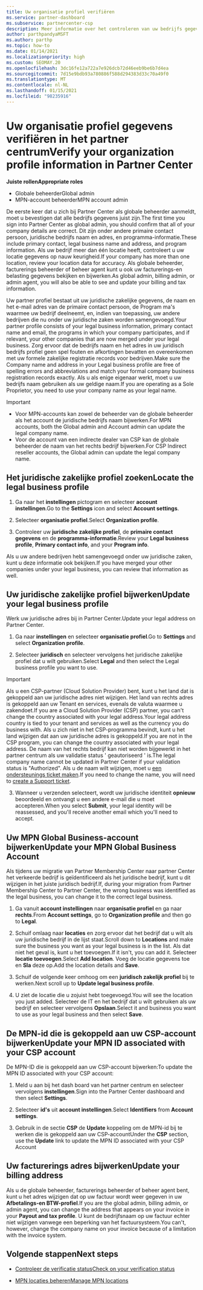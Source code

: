 ```yaml
---
title: Uw organisatie profiel verifiëren
ms.service: partner-dashboard
ms.subservice: partnercenter-csp
description: Meer informatie over het controleren van uw bedrijfs gegevens, zoals de primaire contact persoon, het adres en de programma gegevens. U kunt ook uw juridische en facturerings adressen bijwerken.
author: parthpandyaMSFT
ms.author: parthp
ms.topic: how-to
ms.date: 01/14/2021
ms.localizationpriority: high
ms.custom: SEOMAY.20
ms.openlocfilehash: 3dc16fe12a722a7e926dcb72d46eeb9be6b7d4ea
ms.sourcegitcommit: 7d15e9bdb93a780886f588d294383d33c70a49f0
ms.translationtype: MT
ms.contentlocale: nl-NL
ms.lasthandoff: 01/15/2021
ms.locfileid: "98235916"
---
```

# <a name="verify-your-organization-profile-information-in-partner-center"></a><span data-ttu-id="4cc94-104">Uw organisatie profiel gegevens verifiëren in het partner centrum</span><span class="sxs-lookup"><span data-stu-id="4cc94-104">Verify your organization profile information in Partner Center</span></span>

<span data-ttu-id="4cc94-105">**Juiste rollen**</span><span class="sxs-lookup"><span data-stu-id="4cc94-105">**Appropriate roles**</span></span>

- <span data-ttu-id="4cc94-106">Globale beheerder</span><span class="sxs-lookup"><span data-stu-id="4cc94-106">Global admin</span></span>
- <span data-ttu-id="4cc94-107">MPN-account beheerder</span><span class="sxs-lookup"><span data-stu-id="4cc94-107">MPN account admin</span></span>

<span data-ttu-id="4cc94-108">De eerste keer dat u zich bij Partner Center als globale beheerder aanmeldt, moet u bevestigen dat alle bedrijfs gegevens juist zijn.</span><span class="sxs-lookup"><span data-stu-id="4cc94-108">The first time you sign into Partner Center as global admin, you should confirm that all of your company details are correct.</span></span> <span data-ttu-id="4cc94-109">Dit zijn onder andere primaire contact persoon, juridische bedrijfs naam en adres, en programma-informatie.</span><span class="sxs-lookup"><span data-stu-id="4cc94-109">These include primary contact, legal business name and address, and program information.</span></span> <span data-ttu-id="4cc94-110">Als uw bedrijf meer dan één locatie heeft, controleert u uw locatie gegevens op nauw keurigheid.</span><span class="sxs-lookup"><span data-stu-id="4cc94-110">If your company has more than one location, review your location data for accuracy.</span></span> <span data-ttu-id="4cc94-111">Als globale beheerder, facturerings beheerder of beheer agent kunt u ook uw facturerings-en belasting gegevens bekijken en bijwerken.</span><span class="sxs-lookup"><span data-stu-id="4cc94-111">As global admin, billing admin, or admin agent, you will also be able to see and update your billing and tax information.</span></span>

<span data-ttu-id="4cc94-112">Uw partner profiel bestaat uit uw juridische zakelijke gegevens, de naam en het e-mail adres van de primaire contact persoon, de Program ma's waarmee uw bedrijf deelneemt, en, indien van toepassing, uw andere bedrijven die nu onder uw juridische zaken worden samengevoegd.</span><span class="sxs-lookup"><span data-stu-id="4cc94-112">Your partner profile consists of your legal business information, primary contact name and email, the programs in which your company participates, and if relevant, your other companies that are now merged under your legal business.</span></span> <span data-ttu-id="4cc94-113">Zorg ervoor dat de bedrijfs naam en het adres in uw juridisch bedrijfs profiel geen spel fouten en afkortingen bevatten en overeenkomen met uw formele zakelijke registratie records voor bedrijven.</span><span class="sxs-lookup"><span data-stu-id="4cc94-113">Make sure the Company name and address in your Legal business profile are free of spelling errors and abbreviations and match your formal company business registration records exactly.</span></span> <span data-ttu-id="4cc94-114">Als u als enige eigenaar werkt, moet u uw bedrijfs naam gebruiken als uw geldige naam.</span><span class="sxs-lookup"><span data-stu-id="4cc94-114">If you are operating as a Sole Proprietor, you need to use your company name as your legal name.</span></span>

>[!Important]
>- <span data-ttu-id="4cc94-115">Voor MPN-accounts kan zowel de beheerder van de globale beheerder als het account de juridische bedrijfs naam bijwerken.</span><span class="sxs-lookup"><span data-stu-id="4cc94-115">For MPN accounts, both the Global admin and Account admin can update the legal company name.</span></span>
>- <span data-ttu-id="4cc94-116">Voor de account van een indirecte dealer van CSP kan de globale beheerder de naam van het rechts bedrijf bijwerken.</span><span class="sxs-lookup"><span data-stu-id="4cc94-116">For CSP Indirect reseller accounts, the Global admin can update the legal company name.</span></span> 

## <a name="locate-the-legal-business-profile"></a><span data-ttu-id="4cc94-117">Het juridische zakelijke profiel zoeken</span><span class="sxs-lookup"><span data-stu-id="4cc94-117">Locate the legal business profile</span></span>

1. <span data-ttu-id="4cc94-118">Ga naar het **instellingen** pictogram en selecteer **account instellingen**.</span><span class="sxs-lookup"><span data-stu-id="4cc94-118">Go to the **Settings** icon and select **Account settings**.</span></span>
 
1. <span data-ttu-id="4cc94-119">Selecteer **organisatie profiel**.</span><span class="sxs-lookup"><span data-stu-id="4cc94-119">Select **Organization profile**.</span></span> 

2. <span data-ttu-id="4cc94-120">Controleer uw **juridische zakelijke profiel**, de **primaire contact gegevens** en de **programma-informatie**.</span><span class="sxs-lookup"><span data-stu-id="4cc94-120">Review your **Legal business profile**, **Primary contact info**, and your **Program info**.</span></span>

<span data-ttu-id="4cc94-121">Als u uw andere bedrijven hebt samengevoegd onder uw juridische zaken, kunt u deze informatie ook bekijken.</span><span class="sxs-lookup"><span data-stu-id="4cc94-121">If you have merged your other companies under your legal business, you can review that information as well.</span></span> 

## <a name="update-your-legal-business-profile"></a><span data-ttu-id="4cc94-122">Uw juridische zakelijke profiel bijwerken</span><span class="sxs-lookup"><span data-stu-id="4cc94-122">Update your legal business profile</span></span>

<span data-ttu-id="4cc94-123">Werk uw juridische adres bij in Partner Center.</span><span class="sxs-lookup"><span data-stu-id="4cc94-123">Update your legal address on Partner Center.</span></span>

1. <span data-ttu-id="4cc94-124">Ga naar **instellingen** en selecteer **organisatie profiel**.</span><span class="sxs-lookup"><span data-stu-id="4cc94-124">Go to **Settings** and select **Organization profile**.</span></span>


2. <span data-ttu-id="4cc94-125">Selecteer **juridisch**  en selecteer vervolgens het juridische zakelijke profiel dat u wilt gebruiken.</span><span class="sxs-lookup"><span data-stu-id="4cc94-125">Select **Legal**  and then select the Legal business profile you want to use.</span></span>

>[!Important]
><span data-ttu-id="4cc94-126">Als u een CSP-partner (Cloud Solution Provider) bent, kunt u het land dat is gekoppeld aan uw juridische adres niet wijzigen. Het land van rechts adres is gekoppeld aan uw Tenant en services, evenals de valuta waarmee u zakendoet.</span><span class="sxs-lookup"><span data-stu-id="4cc94-126">If you are a Cloud Solution Provider (CSP) partner, you can't change the country associated with your legal address.Your legal address country is tied to your tenant and services as well as the currency you do business with.</span></span> <span data-ttu-id="4cc94-127">Als u zich niet in het CSP-programma bevindt, kunt u het land wijzigen dat aan uw juridische adres is gekoppeld.</span><span class="sxs-lookup"><span data-stu-id="4cc94-127">If you are not in the CSP program, you can change the country associated with your legal address.</span></span> <span data-ttu-id="4cc94-128">De naam van het rechts bedrijf kan niet worden bijgewerkt in het partner centrum als uw validatie status ' geautoriseerd ' is.</span><span class="sxs-lookup"><span data-stu-id="4cc94-128">The legal company name cannot be updated in Partner Center if your validation status is "Authorized".</span></span> <span data-ttu-id="4cc94-129">Als u de naam wilt wijzigen, moet u [een ondersteunings ticket maken](https://partner.microsoft.com/dashboard/support/servicerequests/create?stage=2&topicid=eb74583c-61b3-2124-bffc-00920e0ae772).</span><span class="sxs-lookup"><span data-stu-id="4cc94-129">If you need to change the name, you will need to [create a Support ticket](https://partner.microsoft.com/dashboard/support/servicerequests/create?stage=2&topicid=eb74583c-61b3-2124-bffc-00920e0ae772).</span></span>

3. <span data-ttu-id="4cc94-130">Wanneer u verzenden selecteert, wordt uw juridische identiteit **opnieuw** beoordeeld en ontvangt u een andere e-mail die u moet accepteren.</span><span class="sxs-lookup"><span data-stu-id="4cc94-130">When you select **Submit**, your legal identity will be reassessed, and you'll receive another email which you'll need to accept.</span></span>

## <a name="update-your-mpn-global-business-account"></a><span data-ttu-id="4cc94-131">Uw MPN Global Business-account bijwerken</span><span class="sxs-lookup"><span data-stu-id="4cc94-131">Update your MPN Global Business Account</span></span>

<span data-ttu-id="4cc94-132">Als tijdens uw migratie van Partner Membership Center naar partner Center het verkeerde bedrijf is geïdentificeerd als het juridische bedrijf, kunt u dit wijzigen in het juiste juridisch bedrijf.</span><span class="sxs-lookup"><span data-stu-id="4cc94-132">If, during your migration from Partner Membership Center to Partner Center, the wrong business was identified as the legal business, you can change it to the correct legal business.</span></span>

1. <span data-ttu-id="4cc94-133">Ga vanuit **account instellingen** naar **organisatie profiel** en ga naar **rechts**.</span><span class="sxs-lookup"><span data-stu-id="4cc94-133">From **Account settings**, go to **Organization profile** and then go to **Legal**.</span></span>

1.  <span data-ttu-id="4cc94-134">Schuif omlaag naar **locaties** en zorg ervoor dat het bedrijf dat u wilt als uw juridische bedrijf in de lijst staat.</span><span class="sxs-lookup"><span data-stu-id="4cc94-134">Scroll down to **Locations** and make sure the business you want as your legal business is in the list.</span></span> <span data-ttu-id="4cc94-135">Als dat niet het geval is, kunt u het toevoegen.</span><span class="sxs-lookup"><span data-stu-id="4cc94-135">If it isn't, you can add it.</span></span> <span data-ttu-id="4cc94-136">Selecteer **locatie toevoegen**.</span><span class="sxs-lookup"><span data-stu-id="4cc94-136">Select **Add location**.</span></span> <span data-ttu-id="4cc94-137">Voeg de locatie gegevens toe en **Sla** deze op.</span><span class="sxs-lookup"><span data-stu-id="4cc94-137">Add the location details and **Save**.</span></span>

2. <span data-ttu-id="4cc94-138">Schuif de volgende keer omhoog om een **juridisch zakelijk profiel** bij te werken.</span><span class="sxs-lookup"><span data-stu-id="4cc94-138">Next scroll up to **Update legal business profile**.</span></span>

3. <span data-ttu-id="4cc94-139">U ziet de locatie die u zojuist hebt toegevoegd.</span><span class="sxs-lookup"><span data-stu-id="4cc94-139">You will see the location you just added.</span></span> <span data-ttu-id="4cc94-140">Selecteer de IT en het bedrijf dat u wilt gebruiken als uw bedrijf en selecteer vervolgens **Opslaan**.</span><span class="sxs-lookup"><span data-stu-id="4cc94-140">Select it and business you want to use as your legal business and then select **Save**.</span></span>

## <a name="update-your-mpn-id-associated-with-your-csp-account"></a><span data-ttu-id="4cc94-141">De MPN-id die is gekoppeld aan uw CSP-account bijwerken</span><span class="sxs-lookup"><span data-stu-id="4cc94-141">Update your MPN ID associated with your CSP account</span></span>

<span data-ttu-id="4cc94-142">De MPN-ID die is gekoppeld aan uw CSP-account bijwerken:</span><span class="sxs-lookup"><span data-stu-id="4cc94-142">To update the MPN ID associated with your CSP account:</span></span>

1. <span data-ttu-id="4cc94-143">Meld u aan bij het dash board van het partner centrum en selecteer vervolgens **instellingen**.</span><span class="sxs-lookup"><span data-stu-id="4cc94-143">Sign into the Partner Center dashboard and then select **Settings**.</span></span>
 
1. <span data-ttu-id="4cc94-144">Selecteer **id's** uit **account instellingen**.</span><span class="sxs-lookup"><span data-stu-id="4cc94-144">Select **Identifiers** from **Account settings**.</span></span>

1. <span data-ttu-id="4cc94-145">Gebruik in de sectie **CSP** de **Update** koppeling om de MPN-id bij te werken die is gekoppeld aan uw CSP-account</span><span class="sxs-lookup"><span data-stu-id="4cc94-145">Under the **CSP** section, use the **Update** link to update the MPN ID associated with your CSP Account</span></span> 


## <a name="update-your-billing-address"></a><span data-ttu-id="4cc94-146">Uw facturerings adres bijwerken</span><span class="sxs-lookup"><span data-stu-id="4cc94-146">Update your billing address</span></span>

<span data-ttu-id="4cc94-147">Als u de globale beheerder, facturerings beheerder of beheer agent bent, kunt u het adres wijzigen dat op uw factuur wordt weer gegeven in uw **Afbetalings-en BTW-profiel**.</span><span class="sxs-lookup"><span data-stu-id="4cc94-147">If you are the global admin, billing admin, or admin agent, you can change the address that appears on your invoice in your **Payout and tax profile**.</span></span> <span data-ttu-id="4cc94-148">U kunt de bedrijfsnaam op uw factuur echter niet wijzigen vanwege een beperking van het factuursysteem.</span><span class="sxs-lookup"><span data-stu-id="4cc94-148">You can't, however, change the company name on your invoice because of a limitation with the invoice system.</span></span>

## <a name="next-steps"></a><span data-ttu-id="4cc94-149">Volgende stappen</span><span class="sxs-lookup"><span data-stu-id="4cc94-149">Next steps</span></span>

- [<span data-ttu-id="4cc94-150">Controleer de verificatie status</span><span class="sxs-lookup"><span data-stu-id="4cc94-150">Check on your verification status</span></span>](verification-responses.md)
 
- [<span data-ttu-id="4cc94-151">MPN locaties beheren</span><span class="sxs-lookup"><span data-stu-id="4cc94-151">Manage MPN locations</span></span>](manage-locations.md)

